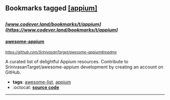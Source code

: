 ## Bookmarks tagged [[appium]](https://www.codever.land/search?q=[appium])

_<sup><sup>[www.codever.land/bookmarks/t/appium](https://www.codever.land/bookmarks/t/appium)</sup></sup>_
---
#### [awesome-appium](https://github.com/SrinivasanTarget/awesome-appium#readme)
_<sup>https://github.com/SrinivasanTarget/awesome-appium#readme</sup>_

A curated list of delightful Appium resources. Contribute to SrinivasanTarget/awesome-appium development by creating an account on GitHub.
* **tags**: [awesome-list](../tagged/awesome-list.md), [appium](../tagged/appium.md)
* :octocat: **[source code](https://github.com/SrinivasanTarget/awesome-appium#readme)**
---
